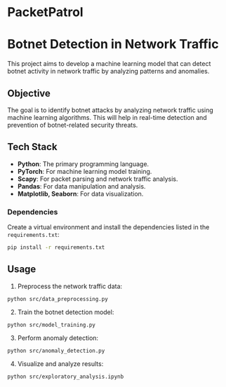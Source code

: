 # PacketPatrol

# Botnet Detection in Network Traffic

This project aims to develop a machine learning model that can detect botnet activity in network traffic by analyzing patterns and anomalies.

## Objective
The goal is to identify botnet attacks by analyzing network traffic using machine learning algorithms. This will help in real-time detection and prevention of botnet-related security threats.

## Tech Stack
- **Python**: The primary programming language.
- **PyTorch**: For machine learning model training.
- **Scapy**: For packet parsing and network traffic analysis.
- **Pandas**: For data manipulation and analysis.
- **Matplotlib, Seaborn**: For data visualization.


### Dependencies
Create a virtual environment and install the dependencies listed in the `requirements.txt`:

```bash
pip install -r requirements.txt
```

## Usage

1. Preprocess the network traffic data:
```
python src/data_preprocessing.py
```
2. Train the botnet detection model:
```
python src/model_training.py
```
3. Perform anomaly detection:
```
python src/anomaly_detection.py
```
4. Visualize and analyze results:
```
python src/exploratory_analysis.ipynb
```
